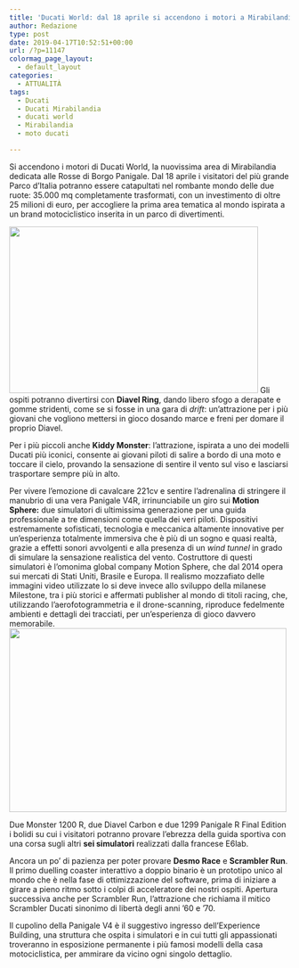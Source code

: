```yaml
---
title: 'Ducati World: dal 18 aprile si accendono i motori a Mirabilandia'
author: Redazione
type: post
date: 2019-04-17T10:52:51+00:00
url: /?p=11147
colormag_page_layout:
  - default_layout
categories:
  - ATTUALITÀ
tags:
  - Ducati
  - Ducati Mirabilandia
  - ducati world
  - Mirabilandia
  - moto ducati

---
```

Si accendono i motori di Ducati World, la nuovissima area di Mirabilandia dedicata alle Rosse di Borgo Panigale. Dal 18 aprile i visitatori del più grande Parco d’Italia potranno essere catapultati nel rombante mondo delle due ruote: 35.000 mq completamente trasformati, con un investimento di oltre 25 milioni di euro, per accogliere la prima area tematica al mondo ispirata a un brand motociclistico inserita in un parco di divertimenti.

<img decoding="async" loading="lazy" class="alignleft wp-image-11150 " src="https://progressonline.it/wp-content/uploads/2019/04/Mirabilandia_Ducati-World_KiddyMonster-1024x683.jpg" alt="" width="447" height="299" /> Gli ospiti potranno divertirsi con **Diavel Ring**, dando libero sfogo a derapate e gomme stridenti, come se si fosse in una gara di _drift_: un’attrazione per i più giovani che vogliono mettersi in gioco dosando marce e freni per domare il proprio Diavel.

Per i più piccoli anche **Kiddy Monster**: l’attrazione, ispirata a uno dei modelli Ducati più iconici, consente ai giovani piloti di salire a bordo di una moto e toccare il cielo, provando la sensazione di sentire il vento sul viso e lasciarsi trasportare sempre più in alto.

Per vivere l’emozione di cavalcare 221cv e sentire l’adrenalina di stringere il manubrio di una vera Panigale V4R, irrinunciabile un giro sui **Motion Sphere:** due simulatori di ultimissima generazione per una guida professionale a tre dimensioni come quella dei veri piloti. Dispositivi estremamente sofisticati, tecnologia e meccanica altamente innovative per un’esperienza totalmente immersiva che è più di un sogno e quasi realtà, grazie a effetti sonori avvolgenti e alla presenza di un _wind tunnel_ in grado di simulare la sensazione realistica del vento. Costruttore di questi simulatori è l’omonima global company Motion Sphere, che dal 2014 opera sui mercati di Stati Uniti, Brasile e Europa. Il realismo mozzafiato delle immagini video utilizzate lo si deve invece allo sviluppo della milanese Milestone, tra i più storici e affermati publisher al mondo di titoli racing, che, utilizzando l’aerofotogrammetria e il drone-scanning, riproduce fedelmente ambienti e dettagli dei tracciati, per un’esperienza di gioco davvero memorabile.<img decoding="async" loading="lazy" class="alignright wp-image-11149 " src="https://progressonline.it/wp-content/uploads/2019/04/Mirabilandia_Ducati-World_02-1024x678.jpg" alt="" width="498" height="330" />

Due Monster 1200 R, due Diavel Carbon e due 1299 Panigale R Final Edition i bolidi su cui i visitatori potranno provare l’ebrezza della guida sportiva con una corsa sugli altri **sei simulatori** realizzati dalla francese E6lab.

Ancora un po’ di pazienza per poter provare **Desmo Race** e **Scrambler Run**. Il primo duelling coaster interattivo a doppio binario è un prototipo unico al mondo che è nella fase di ottimizzazione del software, prima di iniziare a girare a pieno ritmo sotto i colpi di acceleratore dei nostri ospiti. Apertura successiva anche per Scrambler Run, l’attrazione che richiama il mitico Scrambler Ducati sinonimo di libertà degli anni ’60 e ’70.

Il cupolino della Panigale V4 è il suggestivo ingresso dell’Experience Building, una struttura che ospita i simulatori e in cui tutti gli appassionati troveranno in esposizione permanente i più famosi modelli della casa motociclistica, per ammirare da vicino ogni singolo dettaglio.

&nbsp;